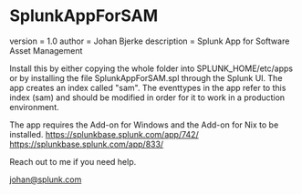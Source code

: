 # SplunkAppForSAM
version = 1.0
author = Johan Bjerke
description = Splunk App for Software Asset Management

Install this by either copying the whole folder into SPLUNK_HOME/etc/apps or by installing the file SplunkAppForSAM.spl through the Splunk UI. The app creates an index called "sam". The eventtypes in the app refer to this index (sam) and should be modified in order for it to work in a production environment.

The app requires the Add-on for Windows and the Add-on for Nix to be installed.
https://splunkbase.splunk.com/app/742/
https://splunkbase.splunk.com/app/833/

Reach out to me if you need help.

johan@splunk.com
